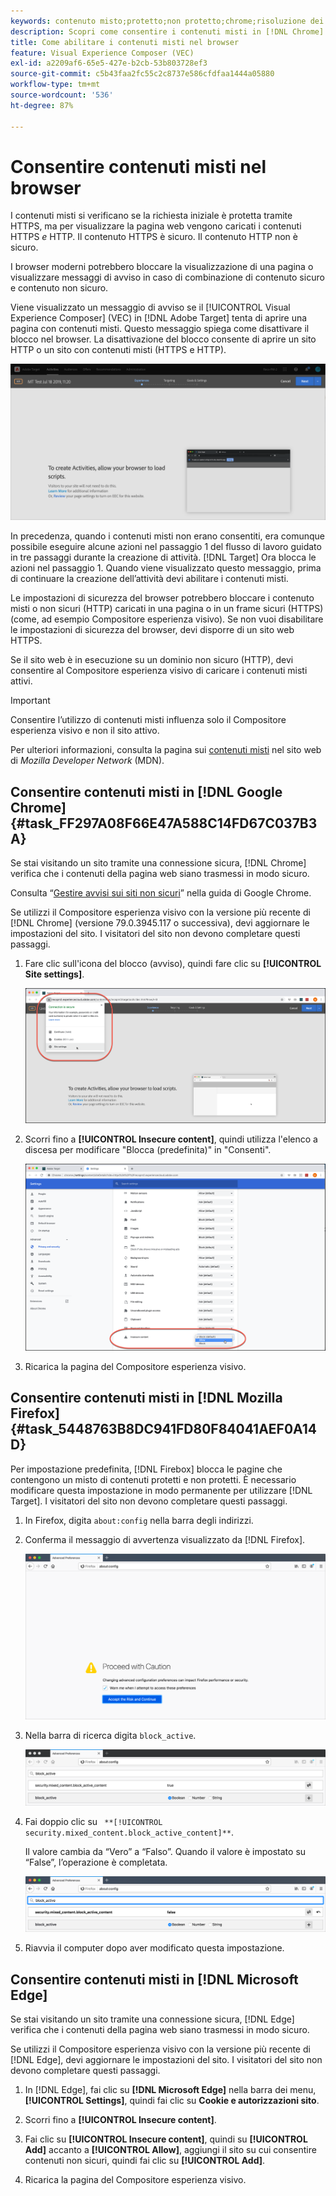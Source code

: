 ```yaml
---
keywords: contenuto misto;protetto;non protetto;chrome;risoluzione dei problemi;vec;compositore esperienza visivo;non sicuro;http;https;firefox;internet explorer
description: Scopri come consentire i contenuti misti in [!DNL Chrome] , [!DNL Firefox] e  [!DNL Edge].
title: Come abilitare i contenuti misti nel browser
feature: Visual Experience Composer (VEC)
exl-id: a2209af6-65e5-427e-b2cb-53b803728ef3
source-git-commit: c5b43faa2fc55c2c8737e586cfdfaa1444a05880
workflow-type: tm+mt
source-wordcount: '536'
ht-degree: 87%

---
```


# Consentire contenuti misti nel browser

I contenuti misti si verificano se la richiesta iniziale è protetta tramite HTTPS, ma per visualizzare la pagina web vengono caricati i contenuti HTTPS *e* HTTP. Il contenuto HTTPS è sicuro. Il contenuto HTTP non è sicuro.

I browser moderni potrebbero bloccare la visualizzazione di una pagina o visualizzare messaggi di avviso in caso di combinazione di contenuto sicuro e contenuto non sicuro.

Viene visualizzato un messaggio di avviso se il [!UICONTROL Visual Experience Composer] (VEC) in [!DNL Adobe Target] tenta di aprire una pagina con contenuti misti. Questo messaggio spiega come disattivare il blocco nel browser. La disattivazione del blocco consente di aprire un sito HTTP o un sito con contenuti misti (HTTPS e HTTP).

![Avviso contenuti misti](/help/main/c-experiences/c-visual-experience-composer/r-troubleshoot-composer/assets/mixed_content_warning.png)

In precedenza, quando i contenuti misti non erano consentiti, era comunque possibile eseguire alcune azioni nel passaggio 1 del flusso di lavoro guidato in tre passaggi durante la creazione di attività. [!DNL Target] Ora blocca le azioni nel passaggio 1. Quando viene visualizzato questo messaggio, prima di continuare la creazione dell’attività devi abilitare i contenuti misti.

Le impostazioni di sicurezza del browser potrebbero bloccare i contenuto misti o non sicuri (HTTP) caricati in una pagina o in un frame sicuri (HTTPS) (come, ad esempio Compositore esperienza visivo). Se non vuoi disabilitare le impostazioni di sicurezza del browser, devi disporre di un sito web HTTPS.

Se il sito web è in esecuzione su un dominio non sicuro (HTTP), devi consentire al Compositore esperienza visivo di caricare i contenuti misti attivi.

>[!IMPORTANT]
>
>Consentire l’utilizzo di contenuti misti influenza solo il Compositore esperienza visivo e non il sito attivo.

Per ulteriori informazioni, consulta la pagina sui [contenuti misti](https://developer.mozilla.org/en-US/docs/Web/Security/Mixed_content) nel sito web di *Mozilla Developer Network* (MDN).

## Consentire contenuti misti in [!DNL Google Chrome] {#task_FF297A08F66E47A588C14FD67C037B3A}

Se stai visitando un sito tramite una connessione sicura, [!DNL Chrome] verifica che i contenuti della pagina web siano trasmessi in modo sicuro.

Consulta “[Gestire avvisi sui siti non sicuri](https://support.google.com/chrome/answer/99020?hl=it)” nella guida di Google Chrome.

Se utilizzi il Compositore esperienza visivo con la versione più recente di [!DNL Chrome] (versione 79.0.3945.117 o successiva), devi aggiornare le impostazioni del sito. I visitatori del sito non devono completare questi passaggi.

1. Fare clic sull&#39;icona del blocco (avviso), quindi fare clic su **[!UICONTROL Site settings]**.

   ![Impostazioni sito](/help/main/c-experiences/c-visual-experience-composer/r-troubleshoot-composer/assets/site-settings.png)

1. Scorri fino a **[!UICONTROL Insecure content]**, quindi utilizza l&#39;elenco a discesa per modificare &quot;Blocca (predefinita)&quot; in &quot;Consenti&quot;.

   ![Contenuto non sicuro](/help/main/c-experiences/c-visual-experience-composer/r-troubleshoot-composer/assets/insecure-content.png)

1. Ricarica la pagina del Compositore esperienza visivo.

## Consentire contenuti misti in [!DNL Mozilla Firefox] {#task_5448763B8DC941FD80F84041AEF0A14D}

Per impostazione predefinita, [!DNL Firebox] blocca le pagine che contengono un misto di contenuti protetti e non protetti. È necessario modificare questa impostazione in modo permanente per utilizzare [!DNL Target]. I visitatori del sito non devono completare questi passaggi.

1. In Firefox, digita `about:config` nella barra degli indirizzi.
1. Conferma il messaggio di avvertenza visualizzato da [!DNL Firefox].

   ![Avvertenza di Firefox](/help/main/c-experiences/c-visual-experience-composer/r-troubleshoot-composer/assets/firefox.png)

1. Nella barra di ricerca digita `block_active`.

   ![Impostazione block_active di Firefox](/help/main/c-experiences/c-visual-experience-composer/r-troubleshoot-composer/assets/firefox3.png)

1. Fai doppio clic su ` **[!UICONTROL security.mixed_content.block_active_content]**`.

   Il valore cambia da “Vero” a “Falso”. Quando il valore è impostato su “False”, l’operazione è completata.

   ![Sicurezza di Firefox](/help/main/c-experiences/c-visual-experience-composer/r-troubleshoot-composer/assets/firefox2.png)

1. Riavvia il computer dopo aver modificato questa impostazione.

## Consentire contenuti misti in [!DNL Microsoft Edge]

Se stai visitando un sito tramite una connessione sicura, [!DNL Edge] verifica che i contenuti della pagina web siano trasmessi in modo sicuro.

Se utilizzi il Compositore esperienza visivo con la versione più recente di [!DNL Edge], devi aggiornare le impostazioni del sito. I visitatori del sito non devono completare questi passaggi.

1. In [!DNL Edge], fai clic su **[!DNL Microsoft Edge]** nella barra dei menu, **[!UICONTROL Settings]**, quindi fai clic su **Cookie e autorizzazioni sito**.

1. Scorri fino a **[!UICONTROL Insecure content]**.

1. Fai clic su **[!UICONTROL Insecure content]**, quindi su **[!UICONTROL Add]** accanto a **[!UICONTROL Allow]**, aggiungi il sito su cui consentire contenuti non sicuri, quindi fai clic su **[!UICONTROL Add]**.

1. Ricarica la pagina del Compositore esperienza visivo.
